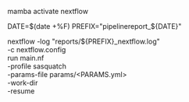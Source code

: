 
mamba activate nextflow

DATE=$(date +%F)
PREFIX="pipelinereport_${DATE}"

nextflow -log "reports/${PREFIX}_nextflow.log" \
    -c nextflow.config \
    run main.nf \
    -profile sasquatch \
    -params-file params/<PARAMS.yml> \
    -work-dir <WORKDIR> \
    -resume

